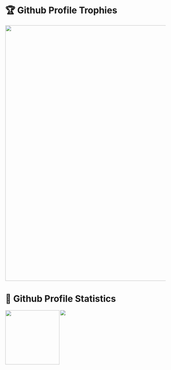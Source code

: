<h1>🏆 Github Profile Trophies</h1>
<a href="https://github.com/NoIdeaIndustry/github-profile-trophy">
  <img width=800 src="https://github-profile-trophy.vercel.app/?username=NoIdeaIndustry&theme=onedark&no-frame=true&column=-1&margin-w=10&rank=A&rank=B&rank=C"/>
</a>

<h1>🚀 Github Profile Statistics</h1>
<div><img height="170" align="left" src="https://github-readme-stats.vercel.app/api?username=NoIdeaIndustry&count_private=true&include_all_commits=true&theme=onedark&show_icons=true" />
<img src="https://github-readme-stats.vercel.app/api/top-langs/?username=NoIdeaIndustry&layout=compact&theme=onedark&langs_count=6&count_private=true" />
</div>
